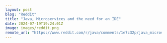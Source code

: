 ```yaml
---
layout: post
blog: "Reddit"
title: "Java, Microservices and the need for an IDE"
date: 2024-07-19T19:24:01Z
image: images/reddit.png
remote_url: "https://www.reddit.com/r/java/comments/1e7c32p/java_microservices_and_the_need_for_an_ide/"
---
```

